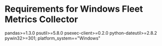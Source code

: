 # Requirements for Windows Fleet Metrics Collector
pandas>=1.3.0
psutil>=5.8.0
psexec-client>=0.2.0
python-dateutil>=2.8.2
pywin32>=301; platform_system=="Windows"
